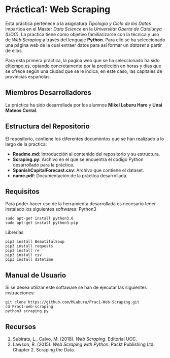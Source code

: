 # Práctica1: Web Scraping
Esta práctica pertenece a la asignatura _Tipología y Ciclo de los Datos_ impartida en el Master _Data Science_ en la _Universitat Oberta de Catalunya (UOC)_. La practica tiene como objetivo familiarizarse con la técnica y uso de _Web Scraping_ a través del lenguaje **Python**. Para ello se ha seleccionado una página web de la cual extraer datos para así formar un _dataset_ a partir de ellos.

Para esta primera práctica, la pagina web que se ha seleccionado ha sido [eltiempo.es](https://www.eltiempo.es), optando concretamente por la predicción en horas y días que se ofrece según una ciudad que se le indica, en este caso, las capitales de provincias españolas.

## Miembros Desarrolladores
La práctica ha sido desarrollada por los alumnos **Mikel Laburu Haro** y **Unai Mateos Corral**.

## Estructura del Repositorio
El repositorio, contiene los diferentes documentos que se han realizado a lo largo de la practica:
* **Readme.md**: Introducción al contenido del repositorio y su estructura.
* **Scraping.py**: Archivo en el que se encuentra el código Python desarrollado para la práctica.
* **SpanishCapitalForecast.csv**: Archivo que contiene el dataset.
* **name.pdf**: Documentación de la práctica desarrollada.

## Requisitos
Para poder hacer uso de la herramienta desarrollada es necesario tener instalado los siguientes softwares:
Python3
```
sudo apt-get install python3.6
sudo apt-get install python3-pip
```
Librerías
```
pip3 install BeautifulSoup
pip3 install requests
pip3 install re
pip3 install csv
pip3 install datetime
```
## Manual de Usuario
Si se desea utilizar este softaware se han de ejecutar las siguientes instrucciones:
```
git clone https://github.com/MLaburu/Prac1-Web-Scraping.git
cd Prac1-web-scraping
python3 scraping.py
```

## Recursos
1. Subirats, L., Calvo, M. (2018). _Web Scraping_. Editorial UOC.
2. Lawson, R. (2015). _Web Scraping with Python_. Packt Publishing Ltd. Chapter 2. Scraping the Data.
